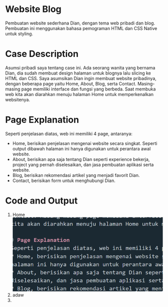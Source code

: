 # Website Blog
Pembuatan website sederhana Dian, dengan tema web pribadi dan blog. Pembuatan ini menggunakan bahasa pemograman HTML dan CSS Native untuk styling.

# Case Description
Asumsi pribadi saya tentang case ini. Ada seorang wanita yang bernama Dian, dia sudah membuat design halaman untuk blognya lalu slicing ke HTML dan CSS. Saya asumsikan Dian ingin membuat website pribadinya, dengan beberapa page yaitu Home, About, Blog, serta Contact. Masing-masing page memiliki interface dan fungsi yang berbeda. Saat membuka web kita akan diarahkan menuju halaman Home untuk memperkenalkan websitenya.

# Page Explanation
Seperti penjelasan diatas, web ini memiliki 4 page, antaranya:
* Home, berisikan penjelasan mengenai website secara singkat. Seperti output dibawah halaman ini hanya digunakan untuk perantara awal website.
* About, berisikan apa saja tentang Dian seperti experience bekerja, project yang pernah diselesaikan, dan jasa pembuatan aplikasi serta website.
* Blog, berisikan rekomendasi artikel yang menjadi favorit Dian.
* Contact, berisikan form untuk menghubungi Dian.

# Code and Output
1. Home
  ![Home Code](image-1.png)
3. adaw
4. 
